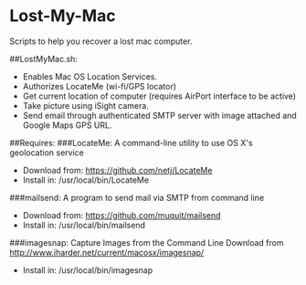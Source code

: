 # Lost-My-Mac
Scripts to help you recover a lost mac computer.

##LostMyMac.sh:
- Enables Mac OS Location Services.
- Authorizes LocateMe (wi-fi/GPS locator)
- Get current location of computer (requires AirPort interface to be active)
- Take picture using iSight camera.
- Send email through authenticated SMTP server with image attached and Google Maps GPS URL.

##Requires:
###LocateMe:  A command-line utility to use OS X's geolocation service
- Download from: https://github.com/netj/LocateMe
- Install in: /usr/local/bin/LocateMe

###mailsend: A program to send mail via SMTP from command line
- Download from: https://github.com/muquit/mailsend
- Install in: /usr/local/bin/mailsend

###imagesnap: Capture Images from the Command Line
Download from http://www.iharder.net/current/macosx/imagesnap/
- Install in: /usr/local/bin/imagesnap
